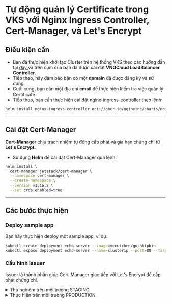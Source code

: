 # Tự động quản lý Certificate trong VKS với Nginx Ingress Controller, Cert-Manager, và Let's Encrypt

## Điều kiện cần <a href="#dieu-kien-can" id="dieu-kien-can"></a>

* Bạn đã thực hiện khởi tạo Cluster trên hệ thống VKS theo các hướng dẫn tại [đây ](https://docs.vngcloud.vn/vng-cloud-document/vn/vks/bat-dau-voi-vks/expose-mot-service-thong-qua-vlb-layer4)và trên cụm của bạn đã được cài đặt **VNGCloud LoadBalancer Controller.**
* Tiếp theo, hãy đảm bảo bận có một **domain** đã được đăng ký và sử dụng.
* Cuối cùng, bạn cần một địa chỉ **email** để thực hiện kiểm tra việc quản lý Certificate.
* Tiếp theo, bạn cần thực hiện cài đặt nginx-ingress-controller theo lệnh:

```bash
helm install nginx-ingress-controller oci://ghcr.io/nginxinc/charts/nginx-ingress --namespace kube-system
```

***

## **Cài đặt Cert-Manager**

**Cert-Manager** chịu trách nhiệm tự động cấp phát và gia hạn chứng chỉ từ **Let's Encrypt.**

* Sử dụng **Helm** để cài đặt Cert-Manager qua lệnh:

```bash
helm install \
  cert-manager jetstack/cert-manager \
  --namespace cert-manager \
  --create-namespace \
  --version v1.16.2 \
  --set crds.enabled=true

```

***

## **Các bước thực hiện**

### **Deploy sample app**

Bạn hãy thực hiện deploy một sample app, ví dụ:

```bash
kubectl create deployment echo-server --image=mccutchen/go-httpbin
kubectl expose deployment echo-server --name=clusterip --port=80 --target-port=8080 --type=ClusterIP
```

### **Cấu hình Issuer**

Issuer là thành phần giúp Cert-Manager giao tiếp với Let's Encrypt để cấp phát chứng chỉ.

<details>

<summary>Thử nghiệm trên môi trường STAGING</summary>

1.  Tạo file `letsencrypt-issuer.yaml`:

    ```yaml
    apiVersion: cert-manager.io/v1
    kind: Issuer
    metadata:
      name: letsencrypt-staging
    spec:
      acme:
        server: https://acme-staging-v02.api.letsencrypt.org/directory
        email: your-email@example.com                                           # Change to your email
        privateKeySecretRef:
          name: letsencrypt-staging
        solvers:
          - http01:
              ingress:
                ingressClassName: nginx
    ```
2.  Thực hiện tạo Issuer trên cụm VKS qua lệnh:

    ```bash
    kubectl apply -f letsencrypt-issuer.yaml
    ```
3.  Kiểm tra Issuer qua lệnh:

    ```bash
    kubectl describe issuer letsencrypt-staging
    ```

4)  Kết quả trả về như sau:

    ```bash
    Status:
      Acme:
        Uri:  https://acme-staging-v02.api.letsencrypt.org/acme/acct/7374163
      Conditions:
        Last Transition Time:  ...
        Message:               The ACME account was registered with the ACME server
        Reason:                ACMEAccountRegistered
        Status:                True
        Type:                  Ready
    ```
5)  Tiếp tục thực hiện deploy ingress, thay đổi domain của bạn trong file yaml bên dưới:&#x20;

    ```bash
    apiVersion: networking.k8s.io/v1
    kind: Ingress
    metadata:
      name: go-httpbin
      annotations:
        cert-manager.io/issuer: "letsencrypt-staging"
        acme.cert-manager.io/http01-edit-in-place: "true"
    spec:
      ingressClassName: nginx
      tls:
      - hosts:
        - ______________________                   # Change to your domain
        secretName: quickstart-example-tls
      rules:
      - host: ______________________               # Change to your domain
        http:
          paths:
          - path: /
            pathType: Prefix
            backend:
              service:
                name: clusterip
                port:
                  number: 80
    ```
6)  Kiểm tra certificate qua lệnh:

    ```bash
    kubectl get certificate

    NAME                     READY   SECRET                   AGE
    quickstart-example-tls   True    quickstart-example-tls   16m     # Ready should be True
    ```
7)  Kiểm tra thông tin chi tiết certificate:

    ```bash
    kubectl describe certificate quickstart-example-tls

    Name:         quickstart-example-tls
    Namespace:    default
    Labels:       <none>
    Annotations:  <none>
    API Version:  cert-manager.io/v1
    Kind:         Certificate
    Metadata:
      Cluster Name:
      Creation Timestamp:  2018-11-17T17:58:37Z
      Generation:          0
      Owner References:
        API Version:           networking.k8s.io/v1
        Block Owner Deletion:  true
        Controller:            true
        Kind:                  Ingress
        Name:                  kuard
        UID:                   a3e9f935-ea87-11e8-82f8-42010a8a00b5
      Resource Version:        9295
      Self Link:               /apis/cert-manager.io/v1/namespaces/default/certificates/quickstart-example-tls
      UID:                     68d43400-ea92-11e8-82f8-42010a8a00b5
    Spec:
      Dns Names:
        www.example.com
      Issuer Ref:
        Kind:       Issuer
        Name:       letsencrypt-staging
      Secret Name:  quickstart-example-tls
    Status:
      Acme:
        Order:
          URL:  https://acme-staging-v02.api.letsencrypt.org/acme/order/7374163/13665676
      Conditions:
        Last Transition Time:  2018-11-17T18:05:57Z
        Message:               Certificate issued successfully
        Reason:                CertIssued
        Status:                True
        Type:                  Ready
    Events:
      Type     Reason          Age                From          Message
      ----     ------          ----               ----          -------
      Normal   CreateOrder     9m                 cert-manager  Created new ACME order, attempting validation...
      Normal   DomainVerified  8m                 cert-manager  Domain "www.example.com" verified with "http-01" validation
      Normal   IssueCert       8m                 cert-manager  Issuing certificate...
      Normal   CertObtained    7m                 cert-manager  Obtained certificate from ACME server
      Normal   CertIssued      7m                 cert-manager  Certificate issued Successfully

    ```
8)  Kiểm tra kết nối đến domain qua lệnh:

    ```bash
    curl -kivL -H 'Host: ______DOMAIN______' 'http://_____IP_____'
    ```

    &#x20;
9)  Bạn cũng có thể thực hiện xóa các resource thử nghiệm qua lệnh:

    ```bash
    kubectl delete ingress go-httpbin
    kubectl delete issuer letsencrypt-staging
    kubectl delete secret quickstart-example-tls
    kubectl delete secret letsencrypt-staging
    ```

</details>

<details>

<summary>Thực hiện trên môi trường PRODUCTION</summary>

1.  Tạo file `letsencrypt-issuer.yaml`:

    ```yaml
    apiVersion: cert-manager.io/v1
    kind: Issuer
    metadata:
      name: letsencrypt-prod
    spec:
      acme:
        server: https://acme-v02.api.letsencrypt.org/directory
        email: ______________________                                 # Change to your email
        privateKeySecretRef:
          name: letsencrypt-prod
        solvers:
          - http01:
              ingress:
                ingressClassName: nginx
    ```
2.  Thực hiện tạo Issuer trên cụm VKS qua lệnh:

    ```bash
    kubectl apply -f letsencrypt-issuer.yaml
    ```
3.  Kiểm tra Issuer qua lệnh:

    ```bash
    kubectl describe issuer letsencrypt-prod
    ```

4)  Tiếp tục thực hiện deploy ingress, thay đổi domain của bạn trong file yaml bên dưới:&#x20;

    ```bash
    apiVersion: networking.k8s.io/v1
    kind: Ingress
    metadata:
      name: go-httpbin
      annotations:
        cert-manager.io/issuer: "letsencrypt-prod"  # Change to letsencrypt-prod
        acme.cert-manager.io/http01-edit-in-place: "true"
    spec:
      ingressClassName: nginx
      tls:
      - hosts:
        - ______________________                   # Change to your domain
        secretName: quickstart-example-tls
      rules:
      - host: ______________________               # Change to your domain
        http:
          paths:
          - path: /
            pathType: Prefix
            backend:
              service:
                name: clusterip
                port:
                  number: 80
    ```
5)  Kiểm tra certificate qua lệnh:

    ```bash
    kubectl get certificate
    ```
6)  Kiểm tra thông tin chi tiết certificate:

    ```bash
    kubectl describe certificate quickstart-example-tls
    ```
7)  Kiểm tra kết nối đến domain qua lệnh:

    ```bash
    curl -kivL -H 'http://_____IP_____'
    ```

</details>
